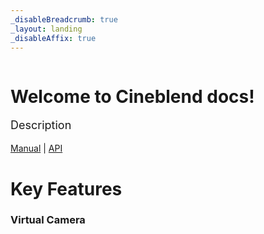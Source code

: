 ```yaml
---
_disableBreadcrumb: true
_layout: landing
_disableAffix: true
---
```


<div style="display: flex; gap: 40px;">
    <div>
    <h1>Welcome to <b>Cineblend</b> docs!</h1>
    <p style="font-size: 18px;">Description
</p>
    <a href="./manual/Getting Started/index.md">Manual</a> | <a href="./api/Gasimo.CineBlend.CineblendMaster.yml">API</a> 
    </div>
    <!-- <img src="./images/FaceToons.png" alt="FaceToons Image" style="width: 1200px; margin-right: 20px;"> -->
</div>



# Key Features

### Virtual Camera
